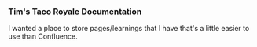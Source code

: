 ### Tim's Taco Royale Documentation

I wanted a place to store pages/learnings that I have that's a little easier to use than Confluence.
